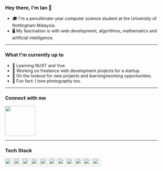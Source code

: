 ### Hey there, I'm Ian 👋

- 🎓 I'm a penultimate-year computer science student at the University of Nottingham Malaysia.
- 🖥️ My fascination is with web development, algorithms, mathematics and artificial intelligence.

---

### What I'm currently up to

- 🌱 Learning NUXT and Vue.
- 📌 Working on freelance web development projects for a startup.
- 💎 On the lookout for new projects and learning/working opportunities.
- 📸 Fun fact: I love photography too.

---

### Connect with me

<img width="100px" src="https://img.shields.io/badge/Instagram-E4405F?style=for-the-badge&logo=instagram&logoColor=white" />


---

### Tech Stack

<img width="25px" src="https://cdn.jsdelivr.net/gh/devicons/devicon/icons/nuxtjs/nuxtjs-original.svg" />
<img width="25px" src="https://cdn.jsdelivr.net/gh/devicons/devicon/icons/vuejs/vuejs-original.svg" />
<img width="25px" src="https://cdn.jsdelivr.net/gh/devicons/devicon/icons/html5/html5-original.svg" />
<img width="25px" src="https://cdn.jsdelivr.net/gh/devicons/devicon/icons/css3/css3-original.svg" />
<img width="25px" src="https://cdn.jsdelivr.net/gh/devicons/devicon/icons/sass/sass-original.svg" />
<img width="25px" src="https://cdn.jsdelivr.net/gh/devicons/devicon/icons/javascript/javascript-original.svg" />
<img width="25px" src="https://cdn.jsdelivr.net/gh/devicons/devicon/icons/typescript/typescript-original.svg" />
<img width="25px" src="https://cdn.jsdelivr.net/gh/devicons/devicon/icons/java/java-original.svg" />
<img width="25px" src="https://cdn.jsdelivr.net/gh/devicons/devicon/icons/c/c-original.svg" />
<img width="25px" src="https://cdn.jsdelivr.net/gh/devicons/devicon/icons/php/php-plain.svg" />
<img width="25px" src="https://cdn.jsdelivr.net/gh/devicons/devicon/icons/firebase/firebase-plain.svg" />

<!--
**ianczm/ianczm** is a ✨ _special_ ✨ repository because its `README.md` (this file) appears on your GitHub profile.

Here are some ideas to get you started:

- 🔭 I’m currently working on ...
- 🌱 I’m currently learning ...
- 👯 I’m looking to collaborate on ...
- 🤔 I’m looking for help with ...
- 💬 Ask me about ...
- 📫 How to reach me: ...
- 😄 Pronouns: ...
- ⚡ Fun fact: ...
-->
